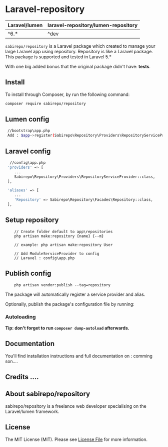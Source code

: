 # Laravel-repository

| **Laravel/lumen**  |  **laravel-repository/lumen-repository** |
|---|---|
| ^6.*  | ^dev  |

`sabirepo/repository` is a Laravel package which created to manage your large  Laravel app using repository. Repository is like a Laravel package. This package is supported and tested in Laravel 5.*

With one big added bonus that the original package didn't have: **tests**.


## Install

To install through Composer, by run the following command:

``` bash
composer require sabirepo/repository
```

## Lumen config
``` bash
 //bootstrap\app.php
 Add : $app->register(Sabirepo\Repository\Providers\RepositoryServiceProvider::class);
```

## Laravel config
``` bash
  //config\app.php
 'providers' => [
	...
	Sabirepo\Repository\Providers\RepositoryServiceProvider::class,
 ],

 'aliases' => [
	...
	'Repository' => Sabirepo\Repository\Facades\Repository::class,
 ],
```

## Setup repository
``` Create HMVC module
	// Create folder default to app\repositories
	php artisan make:repository {name} {--m}
    
    // example: php artisan make:repository User

	// Add ModuleServiceProvider to config
	// Laravel : config\app.php

```

## Publish config
``` 
	php artisan vendor:publish --tag=repository
```

The package will automatically register a service provider and alias.

Optionally, publish the package's configuration file by running:

### Autoloading



**Tip: don't forget to run `composer dump-autoload` afterwards.**

## Documentation

You'll find installation instructions and full documentation on : comming son....
 
 
## Credits ....


## About sabirepo/repository

sabirepo/repository is a freelance web developer specialising on the Laravel/lumen framework.


## License

The MIT License (MIT). Please see [License File](LICENSE) for more information.
